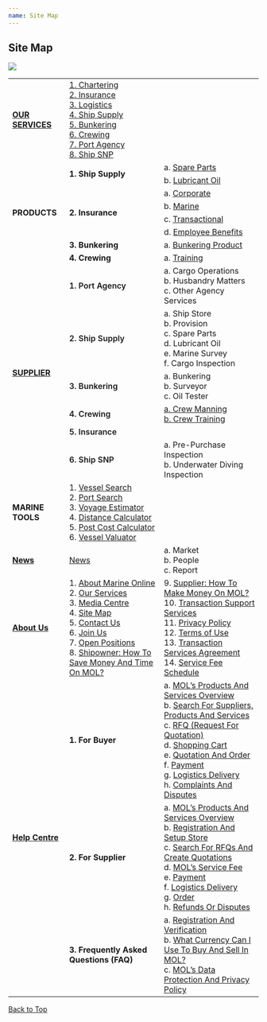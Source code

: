 ```yaml
---
name: Site Map
---
```


## Site Map

![](https://bwec-file.oss-cn-hongkong.aliyuncs.com/cms/sitemap.jpg)

<table>
  <tr>
    <td><a href="https://www.emarineonline.com/#/service/search"><b>OUR SERVICES</b></a></td>
    <td><a href="https://www.emarineonline.com/#/service-info/chartering">1. Chartering</a><br><a href="https://www.emarineonline.com/#/service-info/insurance">2. Insurance</a><br><a href="https://www.emarineonline.com/#/service-info/logistics">3. Logistics</a><br><a href="https://www.emarineonline.com/#/service-info/ship-supply">4. Ship Supply</a><br><a href="https://www.emarineonline.com/#/service-info/bunkering">5. Bunkering</a><br><a href="https://www.emarineonline.com/#/service-info/crewing">6. Crewing</a><br><a href="https://www.emarineonline.com/#/service-info/port-agency">7. Port Agency</a><br><a href="https://www.emarineonline.com/#/service-info/ship-snp">8. Ship SNP</a></td>
    <td></td>
  </tr>
  <tr>
    <td rowspan="8"><b>PRODUCTS</b></td>
    <td rowspan="2"><b>1. Ship Supply</b></td>
    <td>a. <a href="https://www.emarineonline.com/#/product/search?cateId=220388697768460300&catePid=220387843036413964&cateGid=220385573683068940">Spare Parts</a><br></td>
  </tr>
  <tr>
    <td>b. <a href="https://www.emarineonline.com/#/product/search?cateId=220389456266395660&catePid=220387843069968396&cateGid=220385573683068940">Lubricant Oil</a></td>
  </tr>
  <tr>
    <td rowspan="4"><b>2. Insurance</b></td>
    <td>a. <a href="https://www.emarineonline.com/#/product/search?cateId=220391871564742668&catePid=220391546170638348&cateGid=220385573699846156">Corporate</a><br></td>
  </tr>
  <tr>
    <td>b. <a href="https://www.emarineonline.com/#/product/search?cateId=220392053933080588&catePid=220391546204192780&cateGid=220385573699846156">Marine</a></td>
  </tr>
  <tr>
    <td>c. <a href="https://www.emarineonline.com/#/product/search?cateId=220392223064195084&catePid=220391546204258316&cateGid=220385573699846156">Transactional</a></td>
  </tr>
  <tr>
    <td>d. <a href="https://www.emarineonline.com/#/product/search?cateId=220392326596395020&catePid=220391546204323852&cateGid=220385573699846156">Employee Benefits</a></td>
  </tr>
  <tr>
    <td><b>3. Bunkering</b></td>
    <td>a. <a href="https://www.emarineonline.com/#/product/search?cateId=220388697768460300&catePid=220387843036413964&cateGid=220385573683068940">Bunkering Product</a></td>
  </tr>
  <tr>
    <td><b>4. Crewing</b></td>
    <td>a. <a href="https://www.emarineonline.com/#/product/search?cateId=222845074709445633&catePid=220392733796204556&cateGid=220385573716688908">Training</a></td>
  </tr>
  <tr>
    <td rowspan="6"><a href="https://www.emarineonline.com/#/company/search?bizType=supplier"><b>SUPPLIER</b></a></td>
    <td><span style="font-weight:600">1. Port Agency</span></td>
    <td>a. Cargo Operations<br>b. Husbandry Matters<br>c. Other Agency Services</td>
  </tr>
  <tr>
    <td><span style="font-weight:600">2. Ship Supply</span></td>
    <td>a. Ship Store<br>b. Provision<br>c. Spare Parts<br>d. Lubricant Oil<br>e. Marine Survey<br>f. Cargo Inspection</td>
  </tr>
  <tr>
    <td><span style="font-weight:600">3. Bunkering</span></td>
    <td>a. Bunkering<br>b. Surveyor<br>c. Oil Tester</td>
  </tr>
  <tr>
    <td><span style="font-weight:600">4. Crewing</span></td>
    <td><a href="http://www.emarineonline.com/#/company/search?bizType=manning_agency&category=CWMAN">a. Crew Manning</a><br><a href="https://www.emarineonline.com/#/company/search?name=training">b. Crew Training</a></td>
  </tr>
  <tr>
    <td><span style="font-weight:600">5. Insurance</span></td>
    <td></td>
  </tr>
  <tr>
    <td><span style="font-weight:600">6. Ship SNP</span></td>
    <td>a. Pre-Purchase Inspection<br>b. Underwater Diving Inspection</td>
  </tr>
  <tr>
    <td><b>MARINE TOOLS</b></td>
    <td>1. <a href="https://www.emarineonline.com/#/tools/vessel-search">Vessel Search</a><br>2. <a href="https://www.emarineonline.com/#/tools/port-search">Port Search</a><br>3. <a href="https://www.emarineonline.com/#/tools/voyage-estimator">Voyage Estimator</a><br>4. <a href="https://www.emarineonline.com/#/tools/distance-calculator">Distance Calculator</a><br>5. <a href="https://www.emarineonline.com/#/tools/port-cost-calculator">Post Cost Calculator</a><br>6. <a href="https://www.emarineonline.com/#/tools/vessel-valuator">Vessel Valuator</a></td>
    <td></td>
  </tr>
  <tr>
    <td><b><a href="https://www.emarineonline.com/#/news">News</a></b></td>
    <td><a href="https://www.emarineonline.com/#/news">News</a></td>
    <td>a. Market<br>b. People<br>c. Report</td>
  </tr>
  <tr>
    <td><b><a href="https://aboutus.emarineonline.com/docs/knowus/aboutus">About Us</a></b></td>
    <td>1. <a href="https://aboutus.emarineonline.com/docs/knowus/aboutus">About Marine Online</a><br>2. <a href="https://aboutus.emarineonline.com/docs/knowus/ourservices">Our Services</a><br>3. <a href="https://aboutus.emarineonline.com/docs/knowus/mediacentre">Media Centre</a><br>4. <a href="https://aboutus.emarineonline.com/docs/knowus/sitemap">Site Map</a><br>5. <a href="https://aboutus.emarineonline.com/docs/connect/contactus">Contact Us</a><br>6. <a href="https://aboutus.emarineonline.com/docs/connect/joinus">Join Us</a><br>7. <a href="https://aboutus.emarineonline.com/docs/connect/job">Open Positions</a><br>8. <a href="https://aboutus.emarineonline.com/docs/business/business_shipowner">Shipowner: How To Save Money And Time On MOL?</a><br></td>
    <td>9. <a href="https://aboutus.emarineonline.com/docs/business/business_supplier">Supplier: How To Make Money On MOL?</a><br>10. <a href="https://aboutus.emarineonline.com/docs/business/business_support">Transaction Support Services</a><br>11. <a href="https://aboutus.emarineonline.com/docs/terms/policy">Privacy Policy</a><br>12. <a href="https://aboutus.emarineonline.com/docs/terms/tnc">Terms of Use</a><br>13. <a href="https://aboutus.emarineonline.com/docs/terms/agreement">Transaction Services Agreement </a><br>14. <a href="https://aboutus.emarineonline.com/docs/terms/fee">Service Fee Schedule</a><br>
  </tr>
  <tr>
    <td rowspan="3"><b><a href="https://docs.emarineonline.com/docs">Help Centre</a></b></td>
    <td><span style="font-weight:bold">1. For Buyer</span></td>
    <td>a. <a href="https://docs.emarineonline.com/docs/buyer/mol_prod_ser_overview">MOL’s Products And Services Overview</a><br>b. <a href="https://docs.emarineonline.com/docs/buyer/search_sup_prod_ser">Search For Suppliers, Products And Services</a><br>c. <a href="https://docs.emarineonline.com/docs/buyer/rfq">RFQ (Request For Quotation)</a><br>d. <a href="https://docs.emarineonline.com/docs/buyer/shopping_cart">Shopping Cart</a><br>e. <a href="https://docs.emarineonline.com/docs/buyer/quotation_and_order">Quotation And Order</a><br>f. <a href="https://docs.emarineonline.com/docs/buyer/payment">Payment</a><br>g. <a href="https://docs.emarineonline.com/docs/buyer/logistics_delivery">Logistics Delivery</a><br>h. <a href="https://docs.emarineonline.com/docs/buyer/complaints_and_disputes">Complaints And Disputes</a></td>
  </tr>
  <tr>
    <td><span style="font-weight:bold">2. For Supplier</span></td>
    <td>a. <a href="https://docs.emarineonline.com/docs/supplier/mol_prod_ser_overview">MOL’s Products And Services Overview</a><br>b. <a href="https://docs.emarineonline.com/docs/supplier/register_setup_store">Registration And Setup Store</a><br>c. <a href="https://docs.emarineonline.com/docs/supplier/search_rfqs_create_quotations">Search For RFQs And Create Quotations</a><br>d. <a href="https://docs.emarineonline.com/docs/supplier/mol_service_fee">MOL’s Service Fee</a><br>e. <a href="https://docs.emarineonline.com/docs/supplier/payment">Payment</a><br>f. <a href="https://docs.emarineonline.com/docs/supplier/logistics_delivery">Logistics Delivery</a><br>g. <a href="https://docs.emarineonline.com/docs/supplier/order">Order</a><br>h. <a href="https://docs.emarineonline.com/docs/supplier/refunds_disputes">Refunds Or Disputes</a></td>
  </tr>
  <tr>
    <td><span style="font-weight:bold">3. Frequently Asked Questions (FAQ)</span></td>
    <td>a. <a href="https://docs.emarineonline.com/docs/faq/reg_verify">Registration And Verification</a><br>b. <a href="https://docs.emarineonline.com/docs/faq/currency_mol">What Currency Can I Use To Buy And Sell In MOL?</a><br>c. <a href="https://docs.emarineonline.com/docs/faq/mol_data_protection_privacy">MOL’s Data Protection And Privacy Policy</a></td>
  </tr>
</table>

  [Back to Top](sitemap#)
